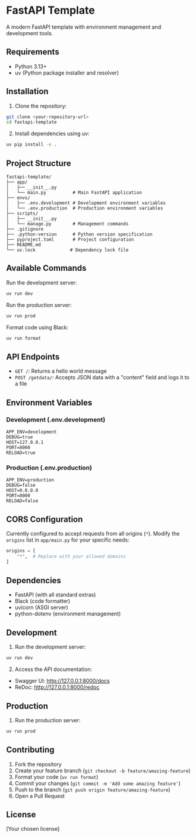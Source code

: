 

# FastAPI Template

A modern FastAPI template with environment management and development tools.

## Requirements

- Python 3.13+
- uv (Python package installer and resolver)

## Installation

1. Clone the repository:
```bash
git clone <your-repository-url>
cd fastapi-template
```

2. Install dependencies using uv:
```bash
uv pip install -e .
```

## Project Structure

```
fastapi-template/
├── app/
│   ├── __init__.py
│   └── main.py          # Main FastAPI application
├── envs/
│   ├── .env.development # Development environment variables
│   └── .env.production  # Production environment variables
├── scripts/
│   ├── __init__.py
│   └── manage.py        # Management commands
├── .gitignore
├── .python-version      # Python version specification
├── pyproject.toml       # Project configuration
├── README.md
└── uv.lock             # Dependency lock file
```

## Available Commands

Run the development server:
```bash
uv run dev
```

Run the production server:
```bash
uv run prod
```

Format code using Black:
```bash
uv run format
```

## API Endpoints

- `GET /`: Returns a hello world message
- `POST /getdata/`: Accepts JSON data with a "content" field and logs it to a file

## Environment Variables

### Development (.env.development)
```env
APP_ENV=development
DEBUG=true
HOST=127.0.0.1
PORT=8000
RELOAD=true
```

### Production (.env.production)
```env
APP_ENV=production
DEBUG=false
HOST=0.0.0.0
PORT=8000
RELOAD=false
```

## CORS Configuration

Currently configured to accept requests from all origins (`*`). Modify the `origins` list in `app/main.py` for your specific needs:

```python
origins = [
    "*",  # Replace with your allowed domains
]
```

## Dependencies

- FastAPI (with all standard extras)
- Black (code formatter)
- uvicorn (ASGI server)
- python-dotenv (environment management)

## Development

1. Run the development server:
```bash
uv run dev
```

2. Access the API documentation:
- Swagger UI: http://127.0.0.1:8000/docs
- ReDoc: http://127.0.0.1:8000/redoc

## Production

1. Run the production server:
```bash
uv run prod
```

## Contributing

1. Fork the repository
2. Create your feature branch (`git checkout -b feature/amazing-feature`)
3. Format your code (`uv run format`)
4. Commit your changes (`git commit -m 'Add some amazing feature'`)
5. Push to the branch (`git push origin feature/amazing-feature`)
6. Open a Pull Request

## License

[Your chosen license]